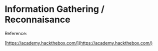 # Information Gathering / Reconnaisance

Reference:

[https://academy.hackthebox.com/](https://academy.hackthebox.com/)
